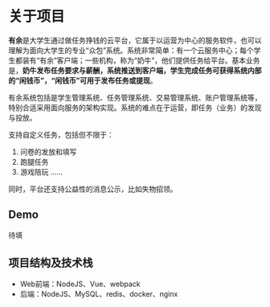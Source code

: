 # 关于项目

**有余**是大学生通过做任务挣钱的云平台，它属于以运营为中心的服务软件，也可以理解为面向大学生的专业“众包”系统。系统非常简单：有一个云服务中心；每个学生都装有“有余”客户端；一些机构，称为“奶牛”，他们提供任务给平台。基本业务是，**奶牛发布任务要求与薪酬，系统推送到客户端，学生完成任务可获得系统内部的“闲钱币”，“闲钱币”可用于发布任务或提现**。

有余系统包括是学生管理系统、任务管理系统、交易管理系统、账户管理系统等，特别合适采用面向服务的架构实现。系统的难点在于运营，即任务（业务）的发现与投放。

支持自定义任务，包括但不限于：
1. 问卷的发放和填写
2. 跑腿任务
3. 游戏陪玩
……

同时，平台还支持公益性的消息公示，比如失物招领。

## Demo

待填

## 项目结构及技术栈
- Web前端：NodeJS、Vue、webpack
- 后端：NodeJS、MySQL、redis、docker、nginx
